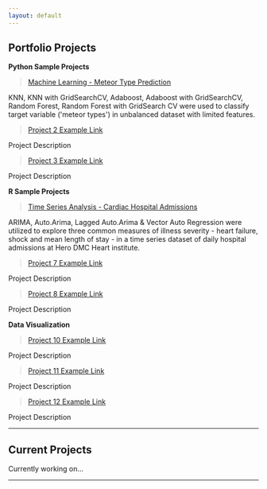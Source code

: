 ```yaml
---
layout: default
---
```

## Portfolio Projects

**Python Sample Projects** 

>[Machine Learning - Meteor Type Prediction](./ml_meteor.html)

KNN, KNN with GridSearchCV, Adaboost, Adaboost with GridSearchCV, Random Forest, Random Forest with GridSearch CV were used to classify target variable ('meteor types') in unbalanced dataset with limited features.

>[Project 2 Example Link](./project2.html)

Project Description

>[Project 3 Example Link](./project3.html)

Project Description

**R Sample Projects**

>[Time Series Analysis - Cardiac Hospital Admissions](./tsa_cardiac.html)

ARIMA, Auto.Arima, Lagged Auto.Arima & Vector Auto Regression were utilized to explore three common measures of illness severity - heart failure, shock and mean length of stay - in a time series dataset of daily     hospital admissions at Hero DMC Heart institute.

>[Project 7 Example Link](./project7.html)

Project Description

>[Project 8 Example Link](./project8.html)

Project Description

**Data Visualization**

>[Project 10 Example Link](./project10.html)

Project Description

>[Project 11 Example Link](./project11.html)

Project Description

>[Project 12 Example Link](./project12.html)

Project Description

* * *
## Current Projects
Currently working on...

* * *
